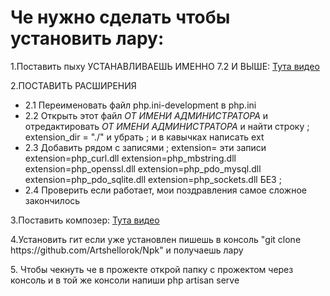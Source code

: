 <h1>Че нужно сделать чтобы установить лару:</h1>
<p>1.Поставить пыху УСТАНАВЛИВАЕШЬ ИМЕННО 7.2 И ВЫШЕ: <a href='https://www.youtube.com/watch?v=GWwhLfTRAV8'>Тута видео</a></p>
<p>2.ПОСТАВИТЬ РАСШИРЕНИЯ</p>
<ul>
    <li>2.1 Переименовать файл php.ini-development в php.ini</li>
    <li>2.2 Открыть этот файл <em>ОТ ИМЕНИ АДМИНИСТРАТОРА</em> и отредактировать <em>ОТ ИМЕНИ АДМИНИСТРАТОРА</em> и найти строку ; extension_dir = "./" и убрать ; и в кавычках написать ext</li>
    <li>2.3 Добавить рядом с записями ; extension= эти записи 
        extension=php_curl.dll 
        extension=php_mbstring.dll 
        extension=php_openssl.dll 
        extension=php_pdo_mysql.dll 
        extension=php_pdo_sqlite.dll 
        extension=php_sockets.dll
        БЕЗ ;
    </li>
    <li>2.4 Проверить если работает, мои поздравления самое сложное закончилось</li>
</ul>
<p>3.Поставить композер: <a href='https://www.youtube.com/watch?v=usMGJEeTTZU'>Тута видео</a></p>
<p>4.Установить гит если уже установлен пишешь в консоль "git clone https://github.com/Artshellorok/Npk" и получаешь лару</p>
<p>5. Чтобы чекнуть че в прожекте открой папку с прожектом через консоль и в той же консоли напиши php artisan serve</p>